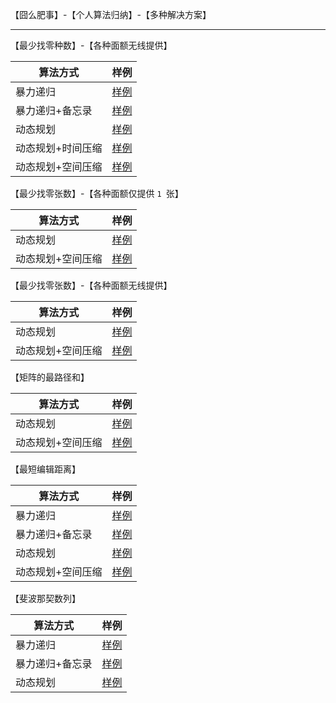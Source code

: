 【囧么肥事】-【个人算法归纳】-【多种解决方案】

---



【最少找零种数】-【各种面额无线提供】

| 算法方式          | 样例                                                         |
| ----------------- | ------------------------------------------------------------ |
| 暴力递归          | [样例](./src/main/java/me/arithmetic/dp/LT_5_MinCoinsMethodUnlimitedByRecur.java) |
| 暴力递归+备忘录   | [样例](./src/main/java/me/arithmetic/dp/LT_5_MinCoinsMethodUnlimitedByRecurAndMemory.java) |
| 动态规划          | [样例](./src/main/java/me/arithmetic/dp/LT_5_MinCoinsMethodUnlimitedByDpMatrix.java) |
| 动态规划+时间压缩 | [样例](./src/main/java/me/arithmetic/dp/LT_5_MinCoinsMethodUnlimitedByDpMatrixSimple.java) |
| 动态规划+空间压缩 | [样例](./src/main/java/me/arithmetic/dp/LT_5_MinCoinsMethodUnlimitedByDpArray.java) |



【最少找零张数】-【各种面额仅提供 `1 `张】

| 算法方式          | 样例                                                         |
| ----------------- | ------------------------------------------------------------ |
| 动态规划          | [样例](./src/main/java/me/arithmetic/dp/LT_4_MinCoinsLimitedByDpMatrix.java) |
| 动态规划+空间压缩 | [样例](./src/main/java/me/arithmetic/dp/LT_4_MinCoinsLimitedByDpArray.java) |



【最少找零张数】-【各种面额无线提供】

| 算法方式          | 样例                                                         |
| ----------------- | ------------------------------------------------------------ |
| 动态规划          | [样例](./src/main/java/me/arithmetic/dp/LT_4_MinCoinsUnlimitedByDpMatrix.java) |
| 动态规划+空间压缩 | [样例](./src/main/java/me/arithmetic/dp/LT_4_MinCoinsUnlimitedByDpArray.java) |



【矩阵的最路径和】

| 算法方式          | 样例                                                         |
| ----------------- | ------------------------------------------------------------ |
| 动态规划          | [样例](./src/main/java/me/arithmetic/dp/LT_3_MinPathSumByDpMatrix.java) |
| 动态规划+空间压缩 | [样例](./src/main/java/me/arithmetic/dp/LT_3_MinPathSumByDpArray.java) |



【最短编辑距离】

| 算法方式          | 样例                                                         |
| ----------------- | ------------------------------------------------------------ |
| 暴力递归          | [样例](./src/main/java/me/arithmetic/dp/LT_2_MinDistanceRecur.java) |
| 暴力递归+备忘录   | [样例](./src/main/java/me/arithmetic/dp/LT_2_MinDistanceByRecurAndMemory.java) |
| 动态规划          | [样例](./src/main/java/me/arithmetic/dp/LT_2_MinDistanceByDpMatrix.java) |
| 动态规划+空间压缩 | [样例](./src/main/java/me/arithmetic/dp/LT_2_MinDistanceByDpArray.java) |



【斐波那契数列】

| 算法方式        | 样例                                                         |
| --------------- | ------------------------------------------------------------ |
| 暴力递归        | [样例](./src/main/java/me/arithmetic/dp/LT_1_FibRecur.java)  |
| 暴力递归+备忘录 | [样例](./src/main/java/me/arithmetic/dp/LT_1_FibRecurByMemory.java) |
| 动态规划        | [样例](./src/main/java/me/arithmetic/dp/LT_1_FibDp.java)     |

